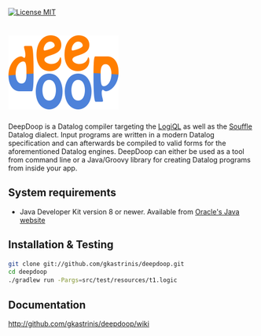 [![License MIT][badge-license]](LICENSE.txt)

![DEEPDOOP](/deepdoop-logo.png)
=============================

DeepDoop is a Datalog compiler targeting the [LogiQL](http://www.logicblox.com/technology/) as well as the [Souffle](https://github.com/souffle-lang/souffle/) Datalog dialect. Input programs are written in a modern Datalog specification and can afterwards be compiled to valid forms for the aforementioned Datalog engines. DeepDoop can either be used as a tool from command line or a Java/Groovy library for creating Datalog programs from inside your app.

System requirements
-------------------

* Java Developer Kit version 8 or newer. Available from [Oracle's Java website](http://www.oracle.com/java)

Installation & Testing
----------------------

```bash
git clone git://github.com/gkastrinis/deepdoop.git
cd deepdoop
./gradlew run -Pargs=src/test/resources/t1.logic
```

Documentation
-------------

http://github.com/gkastrinis/deepdoop/wiki

[badge-license]: https://img.shields.io/badge/license-MIT-green.svg
